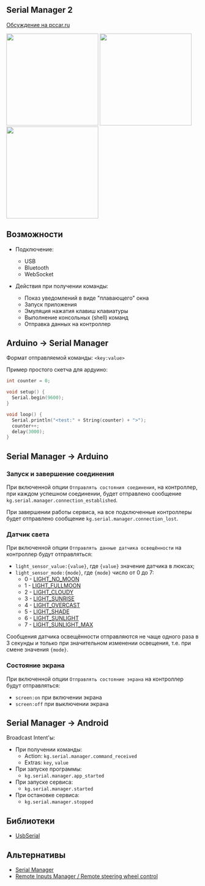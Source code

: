 ## Serial Manager 2

[Обсуждение на pccar.ru](http://pccar.ru/showthread.php?t=24120)

<img src="https://cloud.githubusercontent.com/assets/3936845/14065232/ca2985c6-f443-11e5-8cf0-37bf12f44809.png" width="240"> <img src="https://cloud.githubusercontent.com/assets/3936845/14065231/ca2776f0-f443-11e5-94c0-b82fc1c76b84.png" width="240"> <img src="https://cloud.githubusercontent.com/assets/3936845/14435783/51e91190-003b-11e6-9e5f-827bb1ac9264.png" width="240">

## Возможности
* Подключение:
  * USB
  * Bluetooth
  * WebSocket
  
* Действия при получении команды:
  * Показ уведомлений в виде "плавающего" окна
  * Запуск приложения
  * Эмуляция нажатия клавиш клавиатуры
  * Выполнение консольных (shell) команд
  * Отправка данных на контроллер
  

## Arduino → Serial Manager
Формат отправляемой команды: `<key:value>`

Пример простого скетча для ардуино:
```cpp
int counter = 0;

void setup() {
  Serial.begin(9600);
}

void loop() {
  Serial.println("<test:" + String(counter) + ">");
  counter++;
  delay(3000);
}
```

## Serial Manager → Arduino

### Запуск и завершение соединения
При включенной опции `Отправлять состояния соединения`, на контроллер, при каждом успешном
соединении, будет отправлено сообщение
`kg.serial.manager.connection_established`.

При завершении работы сервиса, на все подключенные контроллеры будет отправлено сообщение
`kg.serial.manager.connection_lost`.

### Датчик света
При включенной опции `Отправлять данные датчика освещённости` на контроллер будут отправляться:
* `light_sensor_value:{value}`, где `{value}` значение датчика в люксах;
* `light_sensor_mode:{mode}`, где `{mode}` число от 0 до 7:
  * 0 - [LIGHT_NO_MOON](https://developer.android.com/reference/android/hardware/SensorManager.html#LIGHT_NO_MOON)
  * 1 - [LIGHT_FULLMOON](https://developer.android.com/reference/android/hardware/SensorManager.html#LIGHT_FULLMOON)
  * 2 - [LIGHT_CLOUDY](https://developer.android.com/reference/android/hardware/SensorManager.html#LIGHT_CLOUDY)
  * 3 - [LIGHT_SUNRISE](https://developer.android.com/reference/android/hardware/SensorManager.html#LIGHT_SUNRISE)
  * 4 - [LIGHT_OVERCAST](https://developer.android.com/reference/android/hardware/SensorManager.html#LIGHT_OVERCAST)
  * 5 - [LIGHT_SHADE](https://developer.android.com/reference/android/hardware/SensorManager.html#LIGHT_SHADE)
  * 6 - [LIGHT_SUNLIGHT](https://developer.android.com/reference/android/hardware/SensorManager.html#LIGHT_SUNLIGHT)
  * 7 - [LIGHT_SUNLIGHT_MAX](https://developer.android.com/reference/android/hardware/SensorManager.html#LIGHT_SUNLIGHT_MAX)

Сообщения датчика освещённости отправляются не чаще одного раза в 3 секунды и только при значительном изменении освещения, т.е. при
смене значения `{mode}`.

### Состояние экрана
При включенной опции `Отправлять состояние экрана` на контроллер будут отправляться:
* `screen:on` при включении экрана
* `screen:off` при выключении экрана


## Serial Manager → Android
Broadcast Intent'ы:
* При получении команды:
  * Action: `kg.serial.manager.command_received`
  * Extras: `key`, `value`
* При запуске программы:
  * `kg.serial.manager.app_started`
* При запуске сервиса:
  * `kg.serial.manager.started`
* При остановке сервиса:
  * `kg.serial.manager.stopped`


## Библиотеки
* [UsbSerial](https://github.com/felHR85/UsbSerial)

## Альтернативы
* [Serial Manager](https://github.com/delletenebre/SerialManager)
* [Remote Inputs Manager / Remote steering wheel control](http://forum.xda-developers.com/showthread.php?t=2635159)
